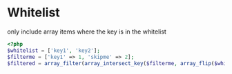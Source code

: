 # Whitelist

only include array items where the key is in the whitelist

```php
<?php
$whitelist = ['key1', 'key2'];
$filterme = ['key1' => 1, 'skipme' => 2];
$filtered = array_filter(array_intersect_key($filterme, array_flip($whitelist)));
```
